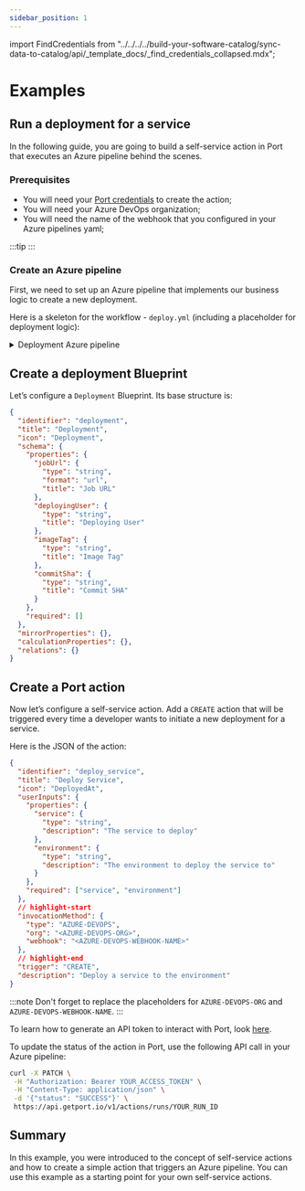 ```yaml
---
sidebar_position: 1
---
```


import FindCredentials from "../../../../build-your-software-catalog/sync-data-to-catalog/api/\_template_docs/\_find_credentials_collapsed.mdx";

# Examples

## Run a deployment for a service

In the following guide, you are going to build a self-service action in Port that executes an Azure pipeline behind the scenes.

### Prerequisites

- You will need your [Port credentials](../../../../build-your-software-catalog/sync-data-to-catalog/api/api.md#find-your-port-credentials) to create the action;
- You will need your Azure DevOps organization;
- You will need the name of the webhook that you configured in your Azure pipelines yaml;

:::tip
<FindCredentials />
:::

### Create an Azure pipeline

First, we need to set up an Azure pipeline that implements our business logic to create a new deployment.

Here is a skeleton for the workflow - `deploy.yml` (including a placeholder for deployment logic):

<details>
<summary>Deployment Azure pipeline</summary>

```yaml showLineNumbers
trigger: none

resources:
  webhooks:
    - webhook: { WEBHOOK_NAME }
      connection: { SERVICE_CONNECTION_NAME }
stages:
  # ADD YOUR DEPLOYMENT LOGIC HERE!
```

</details>

## Create a deployment Blueprint

Let’s configure a `Deployment` Blueprint. Its base structure is:

```json showLineNumbers
{
  "identifier": "deployment",
  "title": "Deployment",
  "icon": "Deployment",
  "schema": {
    "properties": {
      "jobUrl": {
        "type": "string",
        "format": "url",
        "title": "Job URL"
      },
      "deployingUser": {
        "type": "string",
        "title": "Deploying User"
      },
      "imageTag": {
        "type": "string",
        "title": "Image Tag"
      },
      "commitSha": {
        "type": "string",
        "title": "Commit SHA"
      }
    },
    "required": []
  },
  "mirrorProperties": {},
  "calculationProperties": {},
  "relations": {}
}
```

## Create a Port action

Now let’s configure a self-service action. Add a `CREATE` action that will be triggered every time a developer wants to initiate a new deployment for a service.

Here is the JSON of the action:

```json showLineNumbers
{
  "identifier": "deploy_service",
  "title": "Deploy Service",
  "icon": "DeployedAt",
  "userInputs": {
    "properties": {
      "service": {
        "type": "string",
        "description": "The service to deploy"
      },
      "environment": {
        "type": "string",
        "description": "The environment to deploy the service to"
      }
    },
    "required": ["service", "environment"]
  },
  // highlight-start
  "invocationMethod": {
    "type": "AZURE-DEVOPS",
    "org": "<AZURE-DEVOPS-ORG>",
    "webhook": "<AZURE-DEVOPS-WEBHOOK-NAME>"
  },
  // highlight-end
  "trigger": "CREATE",
  "description": "Deploy a service to the environment"
}
```

:::note
Don't forget to replace the placeholders for `AZURE-DEVOPS-ORG` and `AZURE-DEVOPS-WEBHOOK-NAME`.
:::

To learn how to generate an API token to interact with Port, look [here](../../../../build-your-software-catalog/sync-data-to-catalog/api/#generate-an-api-token).

To update the status of the action in Port, use the following API call in your Azure pipeline:

```bash
curl -X PATCH \
 -H "Authorization: Bearer YOUR_ACCESS_TOKEN" \
 -H "Content-Type: application/json" \
 -d '{"status": "SUCCESS"}' \
 https://api.getport.io/v1/actions/runs/YOUR_RUN_ID
```

## Summary

In this example, you were introduced to the concept of self-service actions and how to create a simple action that triggers an Azure pipeline. You can use this example as a starting point for your own self-service actions.
